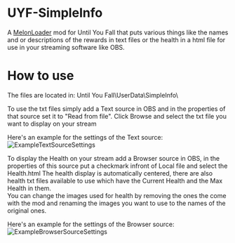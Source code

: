 # UYF-SimpleInfo
A [MelonLoader](https://melonwiki.xyz/#/?id=requirements) mod for Until You Fall that puts various things like the names and or descriptions of the rewards in text files or the health in a html file for use in your streaming software like OBS.

# How to use
The files are located in:
Until You Fall\UserData\SimpleInfo\

To use the txt files simply add a Text source in OBS and in the properties of that source set it to "Read from file". Click Browse and select the txt file you want to display on your stream

Here's an example for the settings of the Text source:
![ExampleTextSourceSettings](https://i.joerkig.com/cywmp5.png)

To display the Health on your stream add a Browser source in OBS, in the properties of this source put a checkmark infront of Local file and select the Health.html
The health display is automatically centered, there are also health txt files available to use which have the Current Health and the Max Health in them.
<br/>You can change the images used for health by removing the ones the come with the mod and renaming the images you want to use to the names of the original ones.

Here's an example for the settings of the Browser source:
![ExampleBrowserSourceSettings](https://i.joerkig.com/lb31jp.png)
